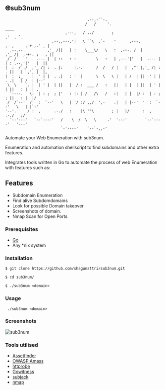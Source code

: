 ## 🌐sub3num


```                                                                                 
                                     .--,-``-.                                              
                                    /   /     '.                                     ____   
                           ,---,   / ../        ;                                  ,'  , `. 
                     ,--,,---.'|   \ ``\  .`-    '      ,---,          ,--,     ,-+-,.' _ | 
  .--.--.          ,'_ /||   | :    \___\/   \   :  ,-+-. /  |       ,'_ /|  ,-+-. ;   , || 
 /  /    '    .--. |  | ::   : :         \   :   | ,--.'|'   |  .--. |  | : ,--.'|'   |  || 
|  :  /`./  ,'_ /| :  . |:     |,-.      /  /   / |   |  ,"' |,'_ /| :  . ||   |  ,', |  |, 
|  :  ;_    |  ' | |  . .|   : '  |      \  \   \ |   | /  | ||  ' | |  . .|   | /  | |--'  
 \  \    `. |  | ' |  | ||   |  / :  ___ /   :   ||   | |  | ||  | ' |  | ||   : |  | ,     
  `----.   \:  | : ;  ; |'   : |: | /   /\   /   :|   | |  |/ :  | : ;  ; ||   : |  |/      
 /  /`--'  /'  :  `--'   \   | '/ :/ ,,/  ',-    .|   | |--'  '  :  `--'   \   | |`-'       
'--'.     / :  ,      .-./   :    |\ ''\        ; |   |/      :  ,      .-./   ;/           
  `--'---'   `--`----'   /    \  /  \   \     .'  '---'        `--`----'   '---'            
                         `-'----'    `--`-,,-'                                           
```


Automate your Web Enumeration with sub3num.

Enumeration and automation shellscript to find subdomains and other extra features.

Integrates tools written in Go to automate the process of web Enumeration with features such as:


## Features
- Subdomain Enumeration
- Find alive Subdomdomains
- Look for possible Domain takeover 
- Screenshots of domain.
- Nmap Scan for Open Ports



### Prerequisites

- [Go](https://golang.org/) 
- Any *nix system



### Installation
```
$ git clone https://github.com/shagunattri/sub3num.git

$ cd sub3num/

$ ./sub3num <domain>
```

### Usage

```
 ./sub3num <domain>
```


### Screenshots


![sub3num](https://user-images.githubusercontent.com/29366864/80619137-e19f5d80-8a61-11ea-90b3-6f9483b4a326.png)



### Tools utilised

- [Assetfinder](https://github.com/tomnomnom/assetfinder)
- [OWASP Amass](https://github.com/OWASP/Amass)
- [httprobe](https://github.com/tomnomnom/httprobe)
- [Gowitness](https://github.com/sensepost/gowitness)
- [subjack](https://github.com/haccer/subjack)
- [nmap](https://github.com/nmap/nmap)